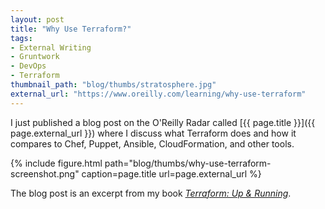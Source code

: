 ```yaml
---
layout: post
title: "Why Use Terraform?"
tags:
- External Writing
- Gruntwork
- DevOps
- Terraform
thumbnail_path: "blog/thumbs/stratosphere.jpg"
external_url: "https://www.oreilly.com/learning/why-use-terraform"
---
```

 
I just published a blog post on the O'Reilly Radar called [{{ page.title }}]({{ page.external_url }}) where I discuss
what Terraform does and how it compares to Chef, Puppet, Ansible, CloudFormation, and other tools.

{% include figure.html path="blog/thumbs/why-use-terraform-screenshot.png" caption=page.title url=page.external_url %}

The blog post is an excerpt from my book *[Terraform: Up & Running](https://www.terraformupandrunning.com/)*.